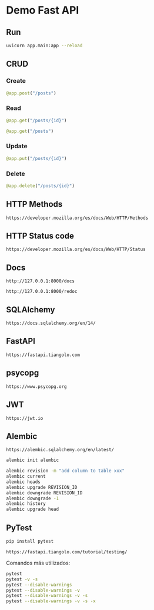 # Demo Fast API

## Run

```bash
uvicorn app.main:app --reload
```

## CRUD

### Create

```python
@app.post("/posts")
```

### Read

```python
@app.get("/posts/{id}")
```

```python
@app.get("/posts")
```

### Update

```python
@app.put("/posts/{id}")
```

### Delete

```python
@app.delete("/posts/{id}")
```

## HTTP Methods

```http
https://developer.mozilla.org/es/docs/Web/HTTP/Methods
```

## HTTP Status code

```http
https://developer.mozilla.org/es/docs/Web/HTTP/Status
```

## Docs

```http
http://127.0.0.1:8000/docs
```

```http
http://127.0.0.1:8000/redoc
```

## SQLAlchemy

```http
https://docs.sqlalchemy.org/en/14/
```

## FastAPI

```http
https://fastapi.tiangolo.com
```

## psycopg

```http
https://www.psycopg.org
```

## JWT

```http
https://jwt.io
```

## Alembic

```http
https://alembic.sqlalchemy.org/en/latest/
```

```bash
alembic init alembic
```

```bash
alembic revision -m "add column to table xxx"
alembic current
alembic heads
alembic upgrade REVISION_ID
alembic downgrade REVISION_ID
alembic downgrade -1
alembic history
alembic upgrade head
```

## PyTest

```bash
pip install pytest
```

```http
https://fastapi.tiangolo.com/tutorial/testing/
```

Comandos más utilizados:

```bash
pytest
pytest -v -s
pytest --disable-warnings
pytest --disable-warnings -v
pytest --disable-warnings -v -s
pytest --disable-warnings -v -s -x
```
